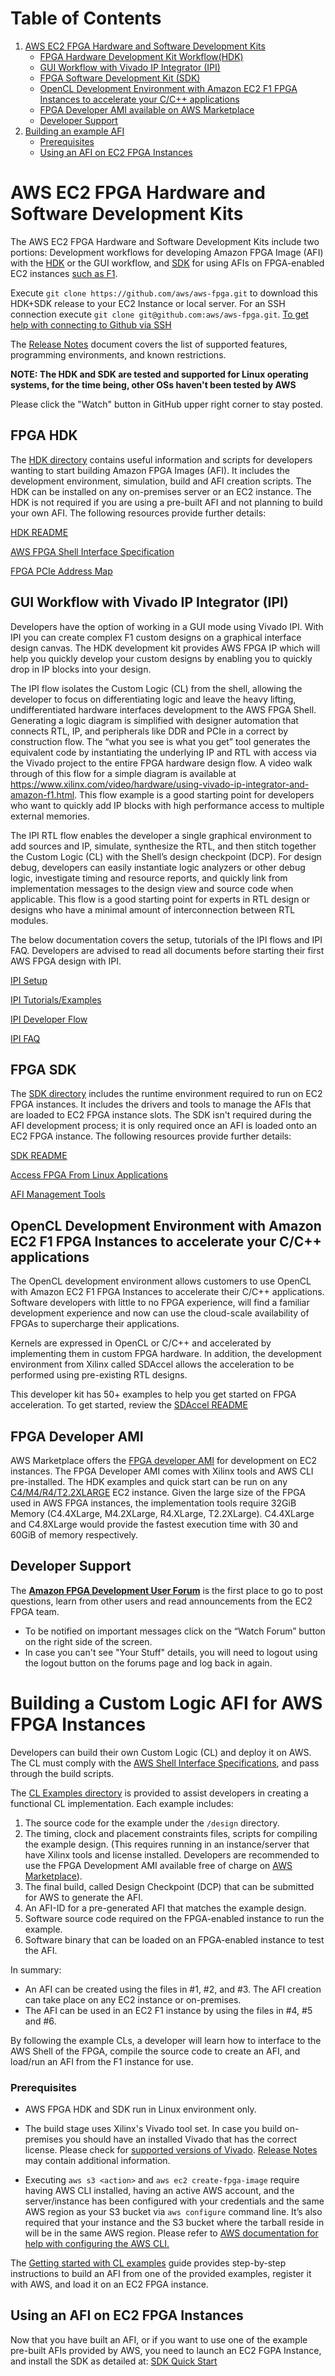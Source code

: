 <span style="display: inline-block;">

# Table of Contents

1. [AWS EC2 FPGA Hardware and Software Development Kits](#devkit)
    - [FPGA Hardware Development Kit Workflow(HDK)](#fpgahdk)
    - [GUI Workflow with Vivado IP Integrator (IPI)](#ipi)    
    - [FPGA Software Development Kit (SDK)](#fpgasdk)
    - [OpenCL Development Environment with Amazon EC2 F1 FPGA Instances to accelerate your C/C++ applications](#sdaccel)
    - [FPGA Developer AMI available on AWS Marketplace](#devAmi)
    - [Developer Support](#devSupport)
2. [Building an example AFI](#buildingAnExample)
    - [Prerequisites](#buildingafiprereq)
    - [Using an AFI on EC2 FPGA Instances](#usingAfi)

<a name="devkit"></a>
# AWS EC2 FPGA Hardware and Software Development Kits 

The AWS EC2 FPGA Hardware and Software Development Kits include two portions: Development workflows for developing Amazon FPGA Image (AFI) with the [HDK](./hdk) or the GUI workflow, and [SDK](./sdk) for using AFIs on FPGA-enabled EC2 instances [such as F1](https://aws.amazon.com/ec2/instance-types/f1/).

Execute `git clone https://github.com/aws/aws-fpga.git` to download this HDK+SDK release to your EC2 Instance or local server.
For an SSH connection execute `git clone git@github.com:aws/aws-fpga.git`. [To get help with connecting to Github via SSH](https://help.github.com/articles/connecting-to-github-with-ssh/)

The [Release Notes](./RELEASE_NOTES.md) document covers the list of supported features, programming environments, and known restrictions.

**NOTE: The HDK and SDK are tested and supported for Linux operating systems, for the time being, other OSs haven't been tested by AWS**

Please click the "Watch" button in GitHub upper right corner to stay posted.

<a name="fpgahdk"></a>
## FPGA HDK 

The [HDK directory](./hdk) contains useful information and scripts for developers wanting to start building Amazon FPGA Images (AFI).  It includes the development environment, simulation, build and AFI creation scripts.  The HDK can be installed on any on-premises server or an EC2 instance. The HDK is not required if you are using a pre-built AFI and not planning to build your own AFI. The following resources provide further details:

[HDK README](./hdk/README.md)
        
[AWS FPGA Shell Interface Specification](./hdk/docs/AWS_Shell_Interface_Specification.md)
        
[FPGA PCIe Address Map](./hdk/docs/AWS_Fpga_Pcie_Memory_Map.md)

<a name="ipi"></a>
## GUI Workflow with Vivado IP Integrator (IPI)

Developers have the option of working in a GUI mode using Vivado IPI.  With IPI you can create complex F1 custom designs on a graphical interface design canvas.  The HDK development kit provides AWS FPGA IP which will help you quickly develop your custom designs by enabling you to quickly drop in IP blocks into your design.

The IPI flow isolates the Custom Logic (CL) from the shell, allowing the developer to focus on differentiating logic and leave the heavy lifting, undifferentiated hardware interfaces development to the AWS FPGA Shell.  Generating a logic diagram is simplified with designer automation that connects RTL, IP, and peripherals like DDR and PCIe in a correct by construction flow.  The “what you see is what you get” tool generates the equivalent code by instantiating the underlying IP and RTL with access via the Vivado project to the entire FPGA hardware design flow.  A video walk through of this flow for a simple diagram is available at https://www.xilinx.com/video/hardware/using-vivado-ip-integrator-and-amazon-f1.html.  This flow example is a good starting point for developers who want to quickly add IP blocks with high performance access to multiple external memories.
 
The IPI RTL flow enables the developer a single graphical environment to add sources and IP, simulate, synthesize the RTL, and then stitch together the Custom Logic (CL) with the Shell’s design checkpoint (DCP).  For design debug, developers can easily instantiate logic analyzers or other debug logic, investigate timing and resource reports, and quickly link from implementation messages to the design view and source code when applicable.  This flow is a good starting point for experts in RTL design or designs who have a minimal amount of interconnection between RTL modules.

The below documentation covers the setup, tutorials of the IPI flows and IPI FAQ.  Developers are advised to read all documents before starting their first AWS FPGA design with IPI.  

[IPI Setup](./hdk/docs/IPI_GUI_Vivado_Setup.md)

[IPI Tutorials/Examples](./hdk/docs/IPI_GUI_Examples.md)

[IPI Developer Flow](./hdk/docs/IPI_GUI_Flows.md)

[IPI FAQ](./hdk/docs/IPI_GUI_Vivado_FAQ.md)
        
<a name="fpgasdk"></a>
## FPGA SDK

The [SDK directory](./sdk) includes the runtime environment required to run on EC2 FPGA instances. It includes the drivers and tools to manage the AFIs that are loaded to EC2 FPGA instance slots. The SDK isn't required during the AFI development process; it is only required once an AFI is loaded onto an EC2 FPGA instance. The following resources provide further details:

[SDK README](./sdk/README.md)

[Access FPGA From Linux Applications](./hdk/docs/Programmer_View.md)

[AFI Management Tools](./sdk/userspace/fpga_mgmt_tools/README.md)

<a name="sdaccel"></a>
## OpenCL Development Environment with Amazon EC2 F1 FPGA Instances to accelerate your C/C++ applications

The OpenCL development environment allows customers to use OpenCL with Amazon EC2 F1 FPGA Instances to accelerate their C/C++ applications. Software developers with little to no FPGA experience, will find a familiar development experience and now can use the cloud-scale availability of FPGAs to supercharge their applications. 

Kernels are expressed in OpenCL or C/C++ and accelerated by implementing them in custom FPGA hardware. In addition, the development environment from Xilinx called SDAccel allows the acceleration to be performed using pre-existing RTL designs. 

This developer kit has 50+ examples to help you get started on FPGA acceleration.  To get started, review the [SDAccel README](SDAccel/README.md)

<a name="devAmi"></a>
## FPGA Developer AMI 

AWS Marketplace offers the [FPGA developer AMI](https://aws.amazon.com/marketplace/pp/B06VVYBLZZ) for development on EC2 instances. The FPGA Developer AMI comes with Xilinx tools and AWS CLI pre-installed.  The HDK examples and quick start can be run on any [C4/M4/R4/T2.2XLARGE](https://aws.amazon.com/ec2/instance-types/) EC2 instance. Given the large size of the FPGA used in AWS FPGA instances, the implementation tools require 32GiB Memory (C4.4XLarge, M4.2XLarge, R4.XLarge, T2.2XLarge). C4.4XLarge and C4.8XLarge would provide the fastest execution time with 30 and 60GiB of memory respectively.

<a name="devSupport"></a>
## Developer Support 

The [**Amazon FPGA Development User Forum**](https://forums.aws.amazon.com/forum.jspa?forumID=243&start=0) is the first place to go to post questions, learn from other users and read announcements from the EC2 FPGA team. 

* To be notified on important messages click on the “Watch Forum” button on the right side of the screen.
* In case you can't see "Your Stuff" details, you will need to logout using the logout button on the forums page and log back in again. 

<a name="buildingAnExample"></a>
# Building a Custom Logic AFI for AWS FPGA Instances

Developers can build their own Custom Logic (CL) and deploy it on AWS.
The CL must comply with the [AWS Shell Interface Specifications](./hdk/docs/AWS_Shell_Interface_Specification.md), and pass through the build scripts.

The [CL Examples directory](./hdk/cl/examples) is provided to assist developers in creating a functional CL implementation. Each example includes:

1. The source code for the example under the `/design` directory.
2. The timing, clock and placement constraints files, scripts for compiling the example design. (This requires running in an instance/server that have Xilinx tools and license installed. Developers are recommended to use the FPGA Development AMI available free of charge on [AWS Marketplace](#devAmi)).
3. The final build, called Design Checkpoint (DCP) that can be submitted for AWS to generate the AFI.
4. An AFI-ID for a pre-generated AFI that matches the example design.
5. Software source code required on the FPGA-enabled instance to run the example.
6. Software binary that can be loaded on an FPGA-enabled instance to test the AFI.

In summary:

- An AFI can be created using the files in #1, #2, and #3. The AFI creation can take place on any EC2 instance or on-premises.
- The AFI can be used in an EC2 F1 instance by using the files in #4, #5 and #6.

By following the example CLs, a developer will learn how to interface to the AWS Shell of the FPGA, compile the source code to create an AFI, and load/run an AFI from the F1 instance for use.


<a name="buildingafiprereq"></a>
### Prerequisites
* AWS FPGA HDK and SDK run in Linux environment only.

* The build stage uses Xilinx's Vivado tool set. In case you build on-premises you should have an installed Vivado that has the correct license.  Please check for [supported versions of Vivado](./hdk/supported_vivado_versions.txt). [Release Notes](./RELEASE_NOTES.md) may contain additional information.
* Executing `aws s3 <action>` and `aws ec2 create-fpga-image` require having AWS CLI installed, having an active AWS account, and the server/instance has been configured with your credentials and the same AWS region as your S3 bucket via `aws configure` command line. It’s also required that your instance and the S3 bucket where the tarball reside in will be in the same AWS region.  Please refer to [AWS documentation for help with configuring the AWS CLI.](http://docs.aws.amazon.com/cli/latest/userguide/cli-chap-getting-started.html)   

The [Getting started with CL examples](./hdk/cl/examples/README.md) guide provides step-by-step instructions to build an AFI from one of the provided examples, register it with AWS, and load it on an EC2 FPGA instance.

<a name="usingAfi"></a>
## Using an AFI on EC2 FPGA Instances
Now that you have built an AFI, or if you want to use one of the example pre-built AFIs provided by AWS, you need to launch an EC2 FGPA Instance, and install the SDK as detailed at: [SDK Quick Start](./sdk/README.md)


